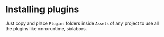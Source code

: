 # Installing plugins
Just copy and place `Plugins` folders inside `Assets` of any project to use all the plugins like onnxruntime, sixlabors.

